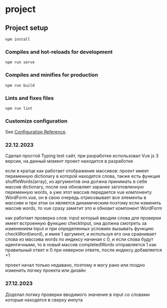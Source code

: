 # project

## Project setup
```
npm install
```

### Compiles and hot-reloads for development
```
npm run serve
```

### Compiles and minifies for production
```
npm run build
```

### Lints and fixes files
```
npm run lint
```

### Customize configuration
See [Configuration Reference](https://cli.vuejs.org/config/).


### 22.12.2023

Сделал простой Typing test сайт, при разработке использовал Vue js 3 версии, на данный момент проект находится в разработке

если в кратце как работает отображение массивов: проект имеет переменную dictionary в которой находятся слова, также есть функция shuffleWords(array), из аргументов она должна принимать в себя массив dictionary, после она обновляет заранее заготовленную переменную words, а уже этот массив передается vue компоненту WordForm.vue, он в свою очередь отрисовывает все элементы в массиве и при этои он является динамическим поэтому если изменить массив words, то vue сразу заметит это и обновит компонент WordForm

как работает проверка слов: input который вводим слова для проверки имеет встроенную функцию checkInput, она должна смотреть за изменением input и при определенных условиях вызывать функцию checkWord(word), и имея 1 аргумент, и используя его она сравнивает слова из массива words по индексу начиная с 0, и если слова будут идентичными, то в новый массив completedWords отправляется 1 как правильный ответ и 0 при невернои ответе, после индексу добавляется +1

проект начал только недавано, поэтому я могу рано или поздно изменить логику проекта или дизайн


### 27.12.2023

Доделал логику проверки вводимого значение в input со словами которые находятся в сверху инпута
